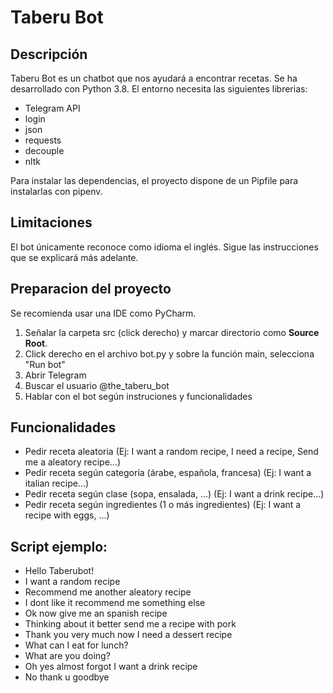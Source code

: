 # Taberu Bot

## Descripción
Taberu Bot es un chatbot que nos ayudará a encontrar recetas.
Se ha desarrollado con Python 3.8. El entorno necesita las siguientes librerias:
* Telegram API
* login
*  json
*  requests
*  decouple
* nltk

Para instalar las dependencias, el proyecto dispone de un Pipfile para instalarlas con pipenv.

## Limitaciones
El bot únicamente reconoce como idioma el inglés. Sigue las instrucciones que se explicará más adelante.

## Preparacion del proyecto
Se recomienda usar una IDE como PyCharm.

1. Señalar la carpeta src (click derecho) y marcar directorio como **Source Root**.
2. Click derecho en el archivo bot.py y sobre la función main, selecciona "Run bot"
3. Abrir Telegram
4. Buscar el usuario @the_taberu_bot
5. Hablar con el bot según instruciones y funcionalidades

## Funcionalidades
* Pedir receta aleatoria (Ej: I want a random recipe, I need a recipe, Send me a aleatory recipe...)
* Pedir receta según categoría (árabe, española, francesa) (Ej: I want a italian recipe...)
* Pedir receta según clase (sopa, ensalada, ...) (Ej: I want a drink recipe...)
* Pedir receta según ingredientes (1 o más ingredientes) (Ej: I want a recipe with eggs, ...)

## Script ejemplo:
* Hello Taberubot!
* I want a random recipe
* Recommend me another aleatory recipe
* I dont like it recommend me something else
* Ok now give me an spanish recipe
* Thinking about it better send me a recipe with pork
* Thank you very much now I need a dessert recipe
* What can I eat for lunch?
* What are you doing?
* Oh yes almost forgot I want a drink recipe
* No thank u goodbye
